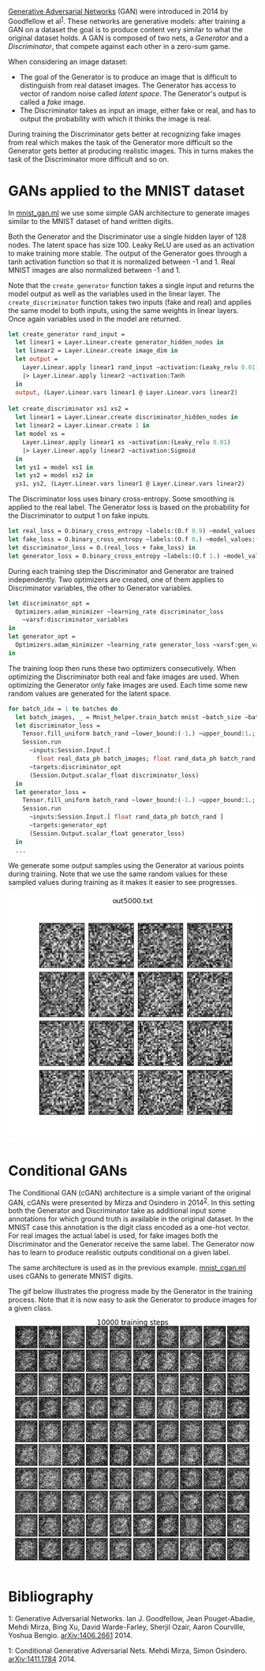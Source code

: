 [Generative Adversarial Networks](https://en.wikipedia.org/wiki/Generative_adversarial_network)
(GAN) were introduced in 2014 by Goodfellow et al<sup>[1](#bib1)</sup>. 
These networks are generative models: after training a GAN on a dataset the goal
is to produce content very similar to what the original dataset holds.
A GAN is composed of two nets, a *Generator* and a *Discriminator*, that compete
against each other in a zero-sum game.

When considering an image dataset:

* The goal of the Generator is to produce an image that is difficult to
  distinguish from real dataset images. The Generator has access to vector of
  random noise called *latent space*. The Generator's output is called
  a *fake* image.
* The Discriminator takes as input an image, either fake or real, and has to
  output the probability with which it thinks the image is real.

During training the Discriminator gets better at recognizing fake images from
real which makes the task of the Generator more difficult so the Generator gets
better at producing realistic images. This in turns makes the task of the
Discriminator more difficult and so on.

# GANs applied to the MNIST dataset

In [mnist_gan.ml](https://github.com/LaurentMazare/tensorflow-ocaml/tree/master/examples/gan/mnist_gan.ml)
we use some simple GAN architecture to generate images similar to the MNIST dataset of hand written
digits.

Both the Generator and the Discriminator use a single hidden layer of 128 nodes.
The latent space has size 100. Leaky ReLU are used as an activation to make training more stable.
The output of the Generator goes through a tanh activation function so that it is normalized
between -1 and 1. Real MNIST images are also normalized between -1 and 1.

Note that the `create_generator` function takes a single input and returns the
model output as well as the variables used in the linear layer.
The `create_discriminator` function takes two inputs (fake and real) and
applies the same model to both inputs, using the same weights in linear layers.
Once again variables used in the model are returned.

```ocaml
let create_generator rand_input =
  let linear1 = Layer.Linear.create generator_hidden_nodes in
  let linear2 = Layer.Linear.create image_dim in
  let output =
    Layer.Linear.apply linear1 rand_input ~activation:(Leaky_relu 0.01)
    |> Layer.Linear.apply linear2 ~activation:Tanh
  in
  output, (Layer.Linear.vars linear1 @ Layer.Linear.vars linear2)

let create_discriminator xs1 xs2 =
  let linear1 = Layer.Linear.create discriminator_hidden_nodes in
  let linear2 = Layer.Linear.create 1 in
  let model xs =
    Layer.Linear.apply linear1 xs ~activation:(Leaky_relu 0.01)
    |> Layer.Linear.apply linear2 ~activation:Sigmoid
  in
  let ys1 = model xs1 in
  let ys2 = model xs2 in
  ys1, ys2, (Layer.Linear.vars linear1 @ Layer.Linear.vars linear2)
```

The Discriminator loss uses binary cross-entropy. Some smoothing is applied to the real label.
The Generator loss is based on the probability for the Discriminator to output 1 on
fake inputs.

```ocaml
let real_loss = O.binary_cross_entropy ~labels:(O.f 0.9) ~model_values:real_doutput in
let fake_loss = O.binary_cross_entropy ~labels:(O.f 0.) ~model_values:fake_doutput in
let discriminator_loss = O.(real_loss + fake_loss) in
let generator_loss = O.binary_cross_entropy ~labels:(O.f 1.) ~model_values:fake_doutput in
```

During each training step the Discriminator and Generator are trained independently.
Two optimizers are created, one of them applies to Discriminator variables, the
other to Generator variables.

```ocaml
let discriminator_opt =
  Optimizers.adam_minimizer ~learning_rate discriminator_loss
    ~varsf:discriminator_variables
in
let generator_opt =
  Optimizers.adam_minimizer ~learning_rate generator_loss ~varsf:gen_variables
in
```

The training loop then runs these two optimizers consecutively.
When optimizing the Discriminator both real and fake images are used. When
optimizing the Generator only fake images are used.
Each time some new random values are generated for the latent space.

```ocaml
for batch_idx = 1 to batches do
  let batch_images, _ = Mnist_helper.train_batch mnist ~batch_size ~batch_idx in
  let discriminator_loss =
    Tensor.fill_uniform batch_rand ~lower_bound:(-1.) ~upper_bound:1.;
    Session.run
      ~inputs:Session.Input.[
        float real_data_ph batch_images; float rand_data_ph batch_rand ]
      ~targets:discriminator_opt
      (Session.Output.scalar_float discriminator_loss)
  in
  let generator_loss =
    Tensor.fill_uniform batch_rand ~lower_bound:(-1.) ~upper_bound:1.;
    Session.run
      ~inputs:Session.Input.[ float rand_data_ph batch_rand ]
      ~targets:generator_opt
      (Session.Output.scalar_float generator_loss)
  in
  ...
```

We generate some output samples using the Generator at various points during training.
Note that we use the same random values for these sampled values during training
as it makes it easier to see progresses.

![GAN samples](output_mnist_gan.gif)

# Conditional GANs

The Conditional GAN (cGAN) architecture is a simple variant of the original
GAN, cGANs were presented by Mirza and Osindero in 2014<sup>[2](#bib2)</sup>.
In this setting both the Generator and Discriminator take as additional input
some annotations for which ground truth is available in the original dataset.
In the MNIST case this annotation is the digit class encoded as a one-hot
vector. For real images the actual label is used, for fake images both the
Discriminator and the Generator receive the same label. The Generator now has
to learn to produce realistic outputs conditional on a given label.

The same architecture is used as in the previous example.
[mnist_cgan.ml](https://github.com/LaurentMazare/tensorflow-ocaml/tree/master/examples/gan/mnist_cgan.ml)
uses cGANs to generate MNIST digits.

The gif below illustrates the progress made by the Generator in the training
process. Note that it is now easy to ask the Generator to produce images for
a given class.

![cGAN samples](output_mnist_cgan.gif)

# Bibliography
<a name="bib1">1</a>: 
Generative Adversarial Networks.
Ian J. Goodfellow, Jean Pouget-Abadie, Mehdi Mirza, Bing Xu, David Warde-Farley, Sherjil Ozair, Aaron Courville, Yoshua Bengio.
[arXiv:1406.2661](https://arxiv.org/abs/1406.2661) 2014.

<a name="bib2">1</a>: 
Conditional Generative Adversarial Nets.
Mehdi Mirza, Simon Osindero.
[arXiv:1411.1784](https://arxiv.org/abs/1411.1784) 2014.

